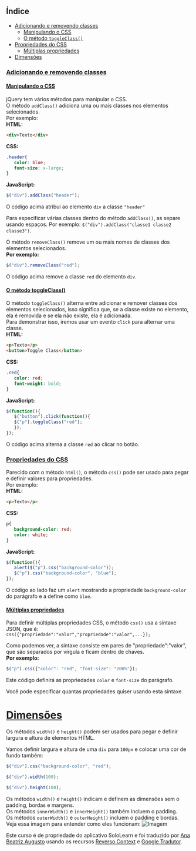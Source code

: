 ## Índice
- [Adicionando e removendo classes](#adicionando-e-removendo-classes)
   - [Manipulando o CSS](#manipulando-o-css)
   - [O método `toggleClass()`](#o-método-toggleClass)
- [Propriedades do CSS](#propriedades-do-css)
   - [Múltiplas propriedades](#múltiplas-propriedades)
- [Dimensões](#dimensões)

### [Adicionando e removendo classes](#índice)
#### [Manipulando o CSS](#índice)
jQuery tem vários métodos para manipular o CSS.<br>
O método `addClass()` adiciona uma ou mais classes nos elementos selecionados.<br>
Por exemplo:<br>
__HTML:__
```html
<div>Texto</div>
```
__CSS:__
```css
.header{
   color: blue;
   font-size: x-large;
}
```
__JavaScript:__
```javascript
$("div").addClass("header");
```
O código acima atribui ao elemento `div` a classe `"header"`

Para especificar várias classes dentro do método `addClass()`, as separe usando espaços. Por exemplo: `$("div").addClass("classe1 classe2 classe3")`.

O método `removeClass()` remove um ou mais nomes de classes dos elementos selecionados.<br>__Por exemplo:__
```javascript
$("div").removeClass("red");
```
O código acima remove a classe `red` do elemento `div`.

#### [O método toggleClass()](#índice)
O método `toggleClass()` alterna entre adicionar e remover classes dos elementos selecionados, isso significa que, se a classe existe no elemento, ela é removida e se ela não existe, ela é adicionada.<br>Para demonstrar isso, iremos usar um evento `click` para alternar uma classe.<br>__HTML:__
```html
<p>Texto</p>
<button>Toggle Class</button>
```
__CSS:__
```css
.red{
   color: red;
   font-weight: bold;
}
```
__JavaScript:__
```javascript
$(function(){
   $("button").click(function(){
   $("p").toggleClass("red");
   });
});
```
O código acima alterna a classe `red` ao clicar no botão.

### [Propriedades do CSS](#índice)
Parecido com o método `html()`, o método `css()` pode ser usado para pegar e definir valores para propriedades.<br>Por exemplo:<br>__HTML:__
```html
<p>Texto</p>
```
__CSS:__
```css
p{
   background-color: red;
   color: white;
}
```
__JavaScript:__
```javascript
$(function(){
   alert($("p").css("background-color"));
   $("p").css("background-color", "blue");
});
```

O código ao lado faz um `alert` mostrando a propriedade `background-color` do parágrafo e a define como `blue`.

#### [Múltiplas propriedades](#índice)
Para definir múltiplas propriedades CSS, o método `css()` usa a sintaxe JSON, que é:<br>`css({"propriedade":"valor","propriedade":"valor",...});`

Como podemos ver, a sintaxe consiste em pares de "propriedade":"valor", que são separados por vírgula e ficam dentro de chaves.<br>__Por exemplo:__
```javascript
$("p").css({"color": "red", "font-size": "200%"});
```

Este código definirá as propriedades `color` e `font-size` do parágrafo.

Você pode especificar quantas propriedades quiser usando esta sintaxe.
# [Dimensões](#índice)
Os métodos `width()` e `height()` podem ser usados para pegar e definir largura e altura de elementos HTML.

Vamos definir largura e altura de uma `div` para `100px` e colocar uma cor de fundo também:
```javascript
$("div").css("background-color", "red");

$("div").width(100);

$("div").height(100);
```

Os métodos `width()` e `height()` indicam e definem as dimensões sem o padding, bordas e margens.<br>Os métodos `innerWidth()` e `innerHeight()` também incluem o padding.<br>Os métodos `outerWidth()` e `outerHeight()` incluem o padding e bordas.<br>Veja essa imagem para entender como eles funcionam:
![Imagem](https://i.imgur.com/hZYW8q8.png)

Este curso é de propriedade do aplicativo SoloLearn e foi traduzido por [Ana Beatriz Augusto](https://www.linkedin.com/in/anabeatrizz/) usando os recursos [Reverso Context](https://context.reverso.net/translation/) e [Google Tradutor](https://translate.google.com.br/?hl=pt-BR).
<!--stackedit_data:
eyJoaXN0b3J5IjpbMjA5OTM4MzE0NF19
-->